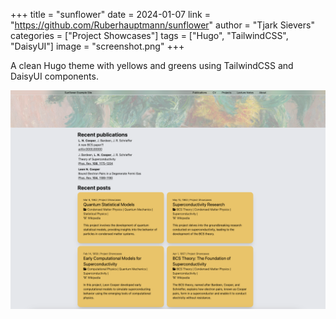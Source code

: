 +++
title = "sunflower"
date = 2024-01-07
link = "https://github.com/Ruberhauptmann/sunflower"
author = "Tjark Sievers"
categories = ["Project Showcases"]
tags = ["Hugo", "TailwindCSS", "DaisyUI"]
image = "screenshot.png"
+++

A clean Hugo theme with yellows and greens using TailwindCSS and DaisyUI components.

![Screenshot of an example site](screenshot.png)

